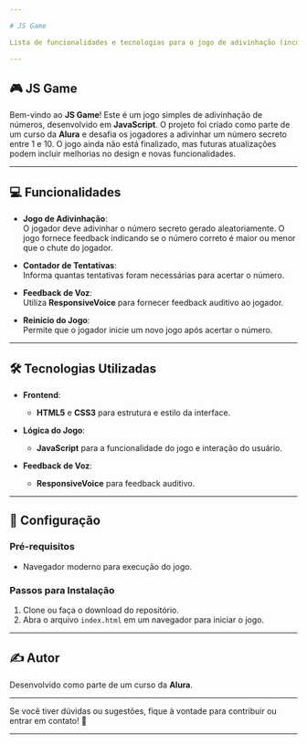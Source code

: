 ```yaml
---

# JS Game

Lista de funcionalidades e tecnologias para o jogo de adivinhação (incompleto)

---
```


## 🎮 **JS Game**

Bem-vindo ao **JS Game**! Este é um jogo simples de adivinhação de números, desenvolvido em **JavaScript**. O projeto foi criado como parte de um curso da **Alura** e desafia os jogadores a adivinhar um número secreto entre 1 e 10. O jogo ainda não está finalizado, mas futuras atualizações podem incluir melhorias no design e novas funcionalidades.

---

## 💻 **Funcionalidades**

- **Jogo de Adivinhação**:  
  O jogador deve adivinhar o número secreto gerado aleatoriamente. O jogo fornece feedback indicando se o número correto é maior ou menor que o chute do jogador.

- **Contador de Tentativas**:  
  Informa quantas tentativas foram necessárias para acertar o número.

- **Feedback de Voz**:  
  Utiliza **ResponsiveVoice** para fornecer feedback auditivo ao jogador.

- **Reinício do Jogo**:  
  Permite que o jogador inicie um novo jogo após acertar o número.

---

## 🛠️ **Tecnologias Utilizadas**

- **Frontend**:  
  - **HTML5** e **CSS3** para estrutura e estilo da interface.

- **Lógica do Jogo**:  
  - **JavaScript** para a funcionalidade do jogo e interação do usuário.

- **Feedback de Voz**:  
  - **ResponsiveVoice** para feedback auditivo.

---

## 🚀 **Configuração**

### **Pré-requisitos**
- Navegador moderno para execução do jogo.

### **Passos para Instalação**
1. Clone ou faça o download do repositório.
2. Abra o arquivo `index.html` em um navegador para iniciar o jogo.

---

## ✍️ **Autor**

Desenvolvido como parte de um curso da **Alura**.

---

Se você tiver dúvidas ou sugestões, fique à vontade para contribuir ou entrar em contato! 🎉

---
